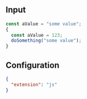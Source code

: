 
## Input
```javascript input
const aValue = "some value";
{
  const aValue = 123;
  doSomething("some value");
}
```

## Configuration
```json configuration
{
  "extension": "js"
}
```
